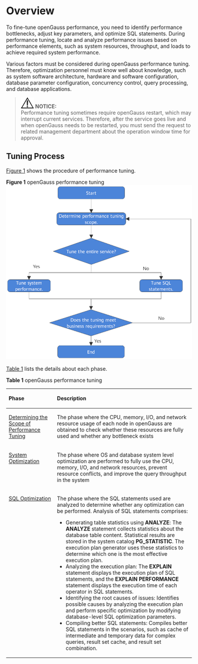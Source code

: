# Overview<a name="EN-US_TOPIC_0245374518"></a>

To fine-tune openGauss performance, you need to identify performance bottlenecks, adjust key parameters, and optimize SQL statements. During performance tuning, locate and analyze performance issues based on performance elements, such as system resources, throughput, and loads to achieve required system performance.

Various factors must be considered during openGauss performance tuning. Therefore, optimization personnel must know well about knowledge, such as system software architecture, hardware and software configuration, database parameter configuration, concurrency control, query processing, and database applications.

>![](public_sys-resources/icon-notice.gif) **NOTICE:**   
>Performance tuning sometimes require openGauss restart, which may interrupt current services. Therefore, after the service goes live and when openGauss needs to be restarted, you must send the request to related management department about the operation window time for approval.  

## Tuning Process<a name="en-us_topic_0237121483_en-us_topic_0073253541_en-us_topic_0040046511_section7336753113553"></a>

[Figure 1](#en-us_topic_0237121483_en-us_topic_0073253541_en-us_topic_0040046511_fig52278782113544)  shows the procedure of performance tuning.

**Figure  1**  openGauss performance tuning<a name="en-us_topic_0237121483_en-us_topic_0073253541_en-us_topic_0040046511_fig52278782113544"></a>  
![](figures/opengauss-performance-tuning.png "opengauss-performance-tuning")

[Table 1](#en-us_topic_0237121483_en-us_topic_0073253541_en-us_topic_0040046511_table18747316113544)  lists the details about each phase.

**Table  1**  openGauss performance tuning

<a name="en-us_topic_0237121483_en-us_topic_0073253541_en-us_topic_0040046511_table18747316113544"></a>
<table><thead align="left"><tr id="en-us_topic_0237121483_en-us_topic_0073253541_en-us_topic_0040046511_row57564514113544"><th class="cellrowborder" valign="top" width="26%" id="mcps1.2.3.1.1"><p id="en-us_topic_0237121483_en-us_topic_0073253541_en-us_topic_0040046511_p32214083113544"><a name="en-us_topic_0237121483_en-us_topic_0073253541_en-us_topic_0040046511_p32214083113544"></a><a name="en-us_topic_0237121483_en-us_topic_0073253541_en-us_topic_0040046511_p32214083113544"></a>Phase</p>
</th>
<th class="cellrowborder" valign="top" width="74%" id="mcps1.2.3.1.2"><p id="en-us_topic_0237121483_en-us_topic_0073253541_en-us_topic_0040046511_p59203969113544"><a name="en-us_topic_0237121483_en-us_topic_0073253541_en-us_topic_0040046511_p59203969113544"></a><a name="en-us_topic_0237121483_en-us_topic_0073253541_en-us_topic_0040046511_p59203969113544"></a>Description</p>
</th>
</tr>
</thead>
<tbody><tr id="en-us_topic_0237121483_en-us_topic_0073253541_en-us_topic_0040046511_row30792195113544"><td class="cellrowborder" valign="top" width="26%" headers="mcps1.2.3.1.1 "><p id="en-us_topic_0237121483_en-us_topic_0073253541_en-us_topic_0040046511_p11139890113544"><a name="en-us_topic_0237121483_en-us_topic_0073253541_en-us_topic_0040046511_p11139890113544"></a><a name="en-us_topic_0237121483_en-us_topic_0073253541_en-us_topic_0040046511_p11139890113544"></a><a href="determining-the-scope-of-performance-tuning.md">Determining the Scope of Performance Tuning</a></p>
</td>
<td class="cellrowborder" valign="top" width="74%" headers="mcps1.2.3.1.2 "><p id="en-us_topic_0237121483_en-us_topic_0073253541_p6652358711738"><a name="en-us_topic_0237121483_en-us_topic_0073253541_p6652358711738"></a><a name="en-us_topic_0237121483_en-us_topic_0073253541_p6652358711738"></a>The phase where the CPU, memory, I/O, and network resource usage of each node in openGauss are obtained to check whether these resources are fully used and whether any bottleneck exists</p>
</td>
</tr>
<tr id="en-us_topic_0237121483_en-us_topic_0073253541_en-us_topic_0040046511_row7268277113544"><td class="cellrowborder" valign="top" width="26%" headers="mcps1.2.3.1.1 "><p id="en-us_topic_0237121483_en-us_topic_0073253541_en-us_topic_0040046511_p51859545113544"><a name="en-us_topic_0237121483_en-us_topic_0073253541_en-us_topic_0040046511_p51859545113544"></a><a name="en-us_topic_0237121483_en-us_topic_0073253541_en-us_topic_0040046511_p51859545113544"></a><a href="system-optimization.md">System Optimization</a></p>
</td>
<td class="cellrowborder" valign="top" width="74%" headers="mcps1.2.3.1.2 "><p id="en-us_topic_0237121483_en-us_topic_0073253541_en-us_topic_0040046511_p39873610113544"><a name="en-us_topic_0237121483_en-us_topic_0073253541_en-us_topic_0040046511_p39873610113544"></a><a name="en-us_topic_0237121483_en-us_topic_0073253541_en-us_topic_0040046511_p39873610113544"></a>The phase where OS and database system level optimization are performed to fully use the CPU, memory, I/O, and network resources, prevent resource conflicts, and improve the query throughput in the system</p>
</td>
</tr>
<tr id="en-us_topic_0237121483_en-us_topic_0073253541_en-us_topic_0040046511_row23318170113544"><td class="cellrowborder" valign="top" width="26%" headers="mcps1.2.3.1.1 "><p id="en-us_topic_0237121483_en-us_topic_0073253541_en-us_topic_0040046511_p9723624113544"><a name="en-us_topic_0237121483_en-us_topic_0073253541_en-us_topic_0040046511_p9723624113544"></a><a name="en-us_topic_0237121483_en-us_topic_0073253541_en-us_topic_0040046511_p9723624113544"></a><a href="sql-optimization.md">SQL Optimization</a></p>
</td>
<td class="cellrowborder" valign="top" width="74%" headers="mcps1.2.3.1.2 "><p id="en-us_topic_0237121483_en-us_topic_0073253541_en-us_topic_0040046511_p49416119113544"><a name="en-us_topic_0237121483_en-us_topic_0073253541_en-us_topic_0040046511_p49416119113544"></a><a name="en-us_topic_0237121483_en-us_topic_0073253541_en-us_topic_0040046511_p49416119113544"></a>The phase where the SQL statements used are analyzed to determine whether any optimization can be performed. Analysis of SQL statements comprises:</p>
<a name="en-us_topic_0237121483_en-us_topic_0073253541_en-us_topic_0040046511_ul42091895113544"></a><a name="en-us_topic_0237121483_en-us_topic_0073253541_en-us_topic_0040046511_ul42091895113544"></a><ul id="en-us_topic_0237121483_en-us_topic_0073253541_en-us_topic_0040046511_ul42091895113544"><li>Generating table statistics using <strong id="b361953564512"><a name="b361953564512"></a><a name="b361953564512"></a>ANALYZE</strong>: The <strong id="b361923534517"><a name="b361923534517"></a><a name="b361923534517"></a>ANALYZE</strong> statement collects statistics about the database table content. Statistical results are stored in the system catalog <strong id="b1662018358452"><a name="b1662018358452"></a><a name="b1662018358452"></a>PG_STATISTIC</strong>. The execution plan generator uses these statistics to determine which one is the most effective execution plan.</li><li>Analyzing the execution plan: The <strong id="b898034720482"><a name="b898034720482"></a><a name="b898034720482"></a>EXPLAIN</strong> statement displays the execution plan of SQL statements, and the <strong id="b298724715488"><a name="b298724715488"></a><a name="b298724715488"></a>EXPLAIN PERFORMANCE</strong> statement displays the execution time of each operator in SQL statements.</li><li>Identifying the root causes of issues: Identifies possible causes by analyzing the execution plan and perform specific optimization by modifying database-level SQL optimization parameters.</li><li>Compiling better SQL statements: Compiles better SQL statements in the scenarios, such as cache of intermediate and temporary data for complex queries, result set cache, and result set combination.</li></ul>
</td>
</tr>
</tbody>
</table>

